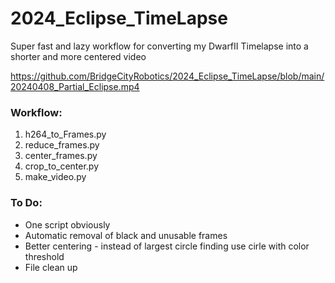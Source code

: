 # 2024_Eclipse_TimeLapse
Super fast and lazy workflow for converting my DwarfII Timelapse into a shorter and more centered video

https://github.com/BridgeCityRobotics/2024_Eclipse_TimeLapse/blob/main/20240408_Partial_Eclipse.mp4

### Workflow:
1. h264_to_Frames.py
2. reduce_frames.py
3. center_frames.py
4. crop_to_center.py
5. make_video.py

### To Do:
* One script obviously
* Automatic removal of black and unusable frames
* Better centering - instead of largest circle finding use cirle with color threshold
* File clean up